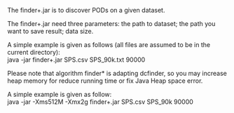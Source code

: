The finder+.jar is to discover PODs on a given dataset.

The finder+.jar need three parameters: the path to dataset; the path you want to save result; data size.

A simple example is given as follows (all files are assumed to be in the current directory):  
java -jar finder+.jar SPS.csv SPS_90k.txt 90000

Please note that algorithm finder* is adapting dcfinder, so you may increase heap memory for reduce running time or fix Java Heap space error. 

A simple example is given as follow:  
java -jar -Xms512M -Xmx2g finder+.jar SPS.csv SPS_90k 90000
